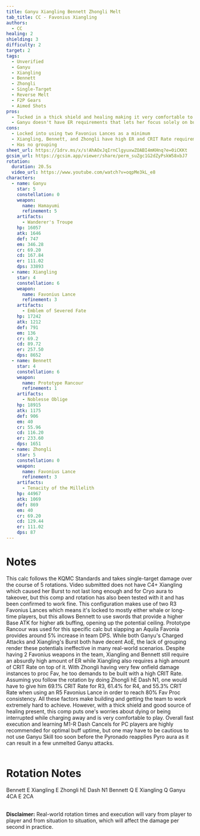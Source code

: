 ```yaml
---
title: Ganyu Xiangling Bennett Zhongli Melt
tab_title: CC - Favonius Xiangling
authors:
  - CC
healing: 2
shielding: 3
difficulty: 2
target: 2
tags:
  - Unverified
  - Ganyu
  - Xiangling
  - Bennett
  - Zhongli
  - Single-Target
  - Reverse Melt
  - F2P Gears
  - Aimed Shots
pros:
  - Tucked in a thick shield and healing making it very comfortable to play
  - Ganyu doesn't have ER requirements that lets her focus solely on building offensive stats
cons:
  - Locked into using two Favonius Lances as a minimum
  - Xiangling, Bennett, and Zhongli have high ER and CRIT Rate requirements which makes building harder
  - Has no grouping
sheet_url: https://1drv.ms/x/s!AhAOxJqIrnClgyuxwZOABI4mKHnq?e=0iCKKt
gcsim_url: https://gcsim.app/viewer/share/perm_suZgc1G2dZyPskW58xbJ7
rotation:
  duration: 20.5s
  video_url: https://www.youtube.com/watch?v=oqpMe3kL_e8
characters:
  - name: Ganyu
    star: 5
    constellation: 0
    weapon:
      name: Hamayumi
      refinement: 5
    artifacts:
      - Wanderer's Troupe
    hp: 16057
    atk: 1646
    def: 747
    em: 346.28
    cr: 69.20
    cd: 167.84
    er: 111.02
    dps: 33893
  - name: Xiangling
    star: 4
    constellation: 6
    weapon:
      name: Favonius Lance
      refinement: 3
    artifacts:
      - Emblem of Severed Fate
    hp: 17242
    atk: 1212
    def: 791
    em: 136
    cr: 69.2
    cd: 89.72
    er: 257.50
    dps: 8652
  - name: Bennett
    star: 4
    constellation: 6
    weapon:
      name: Prototype Rancour
      refinement: 1
    artifacts:
      - Noblesse Oblige
    hp: 18915
    atk: 1175
    def: 906
    em: 40
    cr: 55.96
    cd: 116.20
    er: 233.60
    dps: 1651
  - name: Zhongli
    star: 5
    constellation: 0
    weapon:
      name: Favonius Lance
      refinement: 3
    artifacts:
      - Tenacity of the Millelith
    hp: 44967
    atk: 1069
    def: 869
    em: 40
    cr: 69.20
    cd: 129.44
    er: 111.02
    dps: 87
---
```

 
# **Notes**
This calc follows the KQMC Standards and takes single-target damage over the course of 5 rotations. Video submitted does not have C4+ Xiangling which caused her Burst to not last long enough and for Cryo aura to takeover, but this comp and rotation has also been tested with it and has been confirmed to work fine. This configuration makes use of two R3 Favonius Lances which means it's locked to mostly either whale or long-time players, but this allows Bennett to use swords that provide a higher Base ATK for higher atk buffing, opening up the potential ceiling. Prototype Rancour was used for this specific calc but slapping an Aquila Favonia provides around 5% increase in team DPS. While both Ganyu's Charged Attacks and Xiangling's Burst both have decent AoE, the lack of grouping render these potentials ineffective in many real-world scenarios. Despite having 2 Favonius weapons in the team, Xiangling and Bennett still require an absurdly high amount of ER while Xiangling also requires a high amount of CRIT Rate on top of it. With Zhongli having very few onfield damage instances to proc Fav, he too demands to be built with a high CRIT Rate. Assuming you follow the rotation by doing Zhongli hE Dash N1, one would have to give him 69.1% CRIT Rate for R3, 61.4% for R4, and 55.3% CRIT Rate when using an R5 Favonius Lance in order to reach 80% Fav Proc consistency. All these factors make building and getting the team to work extremely hard to achieve. However, with a thick shield and good source of healing present, this comp puts one's worries about dying or being interrupted while charging away and is very comfortable to play. Overall fast execution and learning M1-R Dash Cancels for PC players are highly recommended for optimal buff uptime, but one may have to be cautious to not use Ganyu Skill too soon before the Pyronado reapplies Pyro aura as it can result in a few unmelted Ganyu attacks.
<br></br>
 
# **Rotation Notes**
Bennett E
Xiangling E
Zhongli hE Dash N1
Bennett Q E
Xiangling Q
Ganyu 4CA E 2CA
<br></br>

**Disclaimer:** Real-world rotation times and execution will vary from player to player and from situation to situation, which will affect the damage per second in practice.